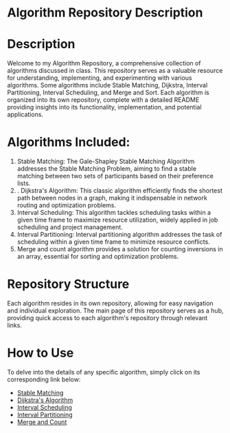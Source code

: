 # Algorithm Repository Description

# Description
Welcome to my Algorithm Repository, a comprehensive collection of algorithms discussed in class. This repository serves as a valuable resource for understanding, implementing, and experimenting with various algorithms. Some algorithms include Stable Matching, Dijkstra, Interval Partitioning, Interval Scheduling, and Merge and Sort. Each algorithm is organized into its own repository, complete with a detailed README providing insights into its functionality, implementation, and potential applications. 


# Algorithms Included: 
1. Stable Matching: The Gale-Shapley Stable Matching Algorithm addresses the Stable Matching Problem, aiming to find a stable matching between two sets of participants based on their preference lists.
2. . Dijkstra's Algorithm: This classic algorithm efficiently finds the shortest path between nodes in a graph, making it indispensable in network routing and optimization problems.
3. Interval Scheduling: This algorithm tackles scheduling tasks within a given time frame to maximize resource utilization, widely applied in job scheduling and project management.
4. Interval Partitioning: Interval partitioning algorithm addresses the task of scheduling within a given time frame to minimize resource conflicts.
5. Merge and count algorithm provides a solution for counting inversions in an array, essential for sorting and optimization problems.

# Repository Structure
Each algorithm resides in its own repository, allowing for easy navigation and individual exploration. The main page of this repository serves as a hub, providing quick access to each algorithm's repository through relevant links. 

# How to Use 
To delve into the details of any specific algorithm, simply click on its corresponding link below: 
- [Stable Matching](https://github.com/kainoa7/Stable_Matching)
- [Dijkstra's Algorithm](https://github.com/kainoa7/Dijkstra)
- [Interval Scheduling](https://github.com/kainoa7/interval_scheduling)
- [Interval Partitioning](https://github.com/kainoa7/interval_partitioning)
- [Merge and Count](https://github.com/kainoa7/merge_and_count)
